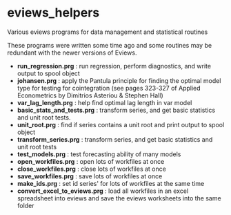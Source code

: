 # eviews_helpers
Various eviews programs for data management and statistical routines

These programs were written some time ago and some routines may be redundant with the newer versions of Eviews.

  * **run_regression.prg** : run regression, perform diagnostics, and write output to spool object
  * **johansen.prg** : apply the Pantula principle for finding the optimal model type for testing for cointegration (see pages 323-327 of Applied Econometrics by Dimitrios Asteriou & Stephen Hall)
  * **var_lag_length.prg** : help find optimal lag length in var model
  * **basic_stats_and_tests.prg** : transform series, and get basic statistics and unit root tests.
  * **unit_root.prg** : find if series contains a unit root and print output to spool object
  * **transform_series.prg** : transform series, and get basic statistics and unit root tests
  * **test_models.prg** : test forecasting ability of many models
  * **open_workfiles.prg** : open lots of workfiles at once
  * **close_workfiles.prg** : close lots of workfiles at once
  * **save_workfiles.prg** : save lots of workfiles at once
  * **make_ids.prg** : set id series' for lots of workfiles at the same time
  * **convert_excel_to_eviews.prg** : load all workfiles in an excel spreadsheet into eviews and save the eviews worksheets into the same folder
